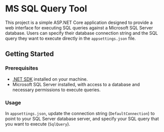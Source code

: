 # MS SQL Query Tool

This project is a simple ASP.NET Core application designed to provide a web interface for executing SQL queries against a Microsoft SQL Server database. Users can specify their database connection string and the SQL query they want to execute directly in the `appsettings.json` file.

## Getting Started

### Prerequisites

- [.NET SDK](https://dotnet.microsoft.com/download) installed on your machine.
- Microsoft SQL Server installed, with access to a database and necessary permissions to execute queries.

### Usage

In `appsettings.json`, update the connection string (`DefaultConnection`) to point to your SQL Server database server, and specify your SQL query that you want to execute (`SqlQuery`).

